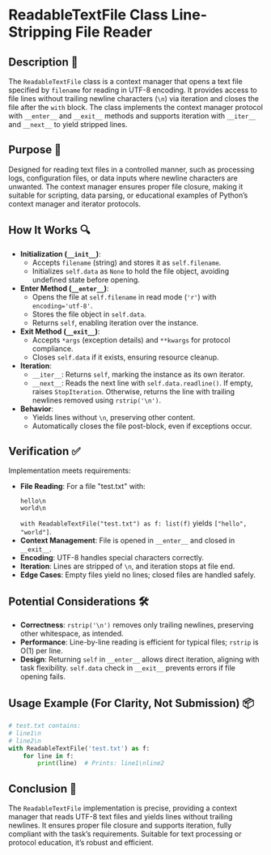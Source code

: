 # ReadableTextFile Class Line-Stripping File Reader

## Description 📝

The `ReadableTextFile` class is a context manager that opens a text file specified by `filename` for reading in UTF-8 encoding.
It provides access to file lines without trailing newline characters (`\n`) via iteration and closes the file after the `with` block.
The class implements the context manager protocol with `__enter__` and `__exit__` methods and supports iteration with `__iter__` and `__next__` to yield stripped lines.

## Purpose 🎯

Designed for reading text files in a controlled manner, such as processing logs, configuration files, or data inputs where newline characters are unwanted.
The context manager ensures proper file closure, making it suitable for scripting, data parsing, or educational examples of Python’s context manager and iterator protocols.

## How It Works 🔍

-   **Initialization (`__init__`)**:
    -   Accepts `filename` (string) and stores it as `self.filename`.
    -   Initializes `self.data` as `None` to hold the file object, avoiding undefined state before opening.
-   **Enter Method (`__enter__`)**:
    -   Opens the file at `self.filename` in read mode (`'r'`) with `encoding='utf-8'`.
    -   Stores the file object in `self.data`.
    -   Returns `self`, enabling iteration over the instance.
-   **Exit Method (`__exit__`)**:
    -   Accepts `*args` (exception details) and `**kwargs` for protocol compliance.
    -   Closes `self.data` if it exists, ensuring resource cleanup.
-   **Iteration**:
    -   `__iter__`: Returns `self`, marking the instance as its own iterator.
    -   `__next__`: Reads the next line with `self.data.readline()`. If empty, raises `StopIteration`. Otherwise, returns the line with trailing newlines removed using `rstrip('\n')`.
-   **Behavior**:
    -   Yields lines without `\n`, preserving other content.
    -   Automatically closes the file post-block, even if exceptions occur.

## Verification ✅

Implementation meets requirements:

-   **File Reading**: For a file "test.txt" with:
    ```
    hello\n
    world\n
    ```
    `with ReadableTextFile("test.txt") as f: list(f)` yields `["hello", "world"]`.
-   **Context Management**: File is opened in `__enter__` and closed in `__exit__`.
-   **Encoding**: UTF-8 handles special characters correctly.
-   **Iteration**: Lines are stripped of `\n`, and iteration stops at file end.
-   **Edge Cases**: Empty files yield no lines; closed files are handled safely.

## Potential Considerations 🛠️

-   **Correctness**: `rstrip('\n')` removes only trailing newlines, preserving other whitespace, as intended.
-   **Performance**: Line-by-line reading is efficient for typical files; `rstrip` is O(1) per line.
-   **Design**: Returning `self` in `__enter__` allows direct iteration, aligning with task flexibility. `self.data` check in `__exit__` prevents errors if file opening fails.

## Usage Example (For Clarity, Not Submission) 📦

```python
# test.txt contains:
# line1\n
# line2\n
with ReadableTextFile('test.txt') as f:
    for line in f:
        print(line)  # Prints: line1\nline2
```

## Conclusion 🚀

The `ReadableTextFile` implementation is precise, providing a context manager that reads UTF-8 text files and yields lines without trailing newlines.
It ensures proper file closure and supports iteration, fully compliant with the task’s requirements. Suitable for text processing or protocol education, it’s robust and efficient.
